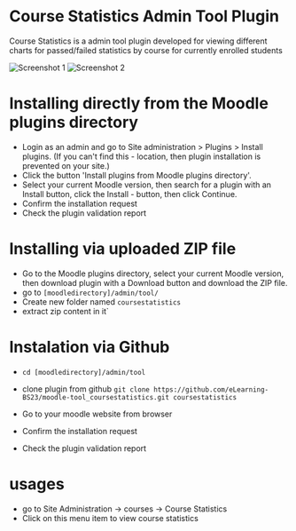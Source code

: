 # Course Statistics Admin Tool Plugin

Course Statistics is a admin tool plugin developed for viewing different charts
for passed/failed statistics by course for currently enrolled students

![Screenshot 1](/screenshot/1.png)
![Screenshot 2](/screenshot/2.png)

# Installing directly from the Moodle plugins directory
- Login as an admin and go to Site administration > Plugins > Install plugins. (If you can't find this - location, then plugin installation is prevented on your site.)
- Click the button 'Install plugins from Moodle plugins directory'.
- Select your current Moodle version, then search for a plugin with an Install button, click the Install - button, then click Continue.
- Confirm the installation request
- Check the plugin validation report

# Installing via uploaded ZIP file
- Go to the Moodle plugins directory, select your current Moodle version, then download plugin with a Download button and download the ZIP file.
- go to `[moodledirectory]/admin/tool/`
- Create new folder named `coursestatistics`
- extract zip content in it`

# Instalation via Github
- `cd [moodledirectory]/admin/tool`
- clone plugin from github `git clone https://github.com/eLearning-BS23/moodle-tool_coursestatistics.git coursestatistics`

- Go to your moodle website from browser
- Confirm the installation request
- Check the plugin validation report


# usages
- go to Site Administration -> courses -> Course Statistics
- Click on this menu item to view course statistics



